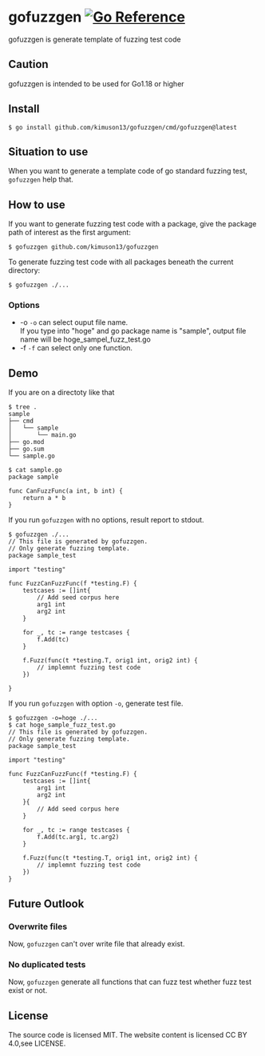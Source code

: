 # gofuzzgen [![Go Reference](https://pkg.go.dev/badge/github.com/kimuson13/gofuzzgen.svg)](https://pkg.go.dev/github.com/kimuson13/gofuzzgen)
gofuzzgen is generate template of fuzzing test code
## Caution
gofuzzgen is intended to be used for Go1.18 or higher
## Install
```
$ go install github.com/kimuson13/gofuzzgen/cmd/gofuzzgen@latest
```
## Situation to use
When you want to generate a template code of go standard fuzzing test, `gofuzzgen` help that.
## How to use
If you want to generate fuzzing test code with a package, give the package path of interest as the first
argument:
```
$ gofuzzgen github.com/kimuson13/gofuzzgen
```
To generate fuzzing test code with all packages beneath the current directory:
```
$ gofuzzgen ./...
```
### Options
- -o
`-o` can select ouput file name.  
If you type into "hoge" and go package name is "sample", output file name will be hoge_sampel_fuzz_test.go
- -f
`-f` can select only one function.
## Demo
If you are on a directoty like that
```
$ tree .
sample
├── cmd
│   └── sample
│       └── main.go
├── go.mod
├── go.sum
└── sample.go
```
```
$ cat sample.go
package sample

func CanFuzzFunc(a int, b int) {
    return a * b
}
```
If you run `gofuzzgen` with no options, result report to stdout.
```
$ gofuzzgen ./...
// This file is generated by gofuzzgen.
// Only generate fuzzing template.
package sample_test

import "testing"

func FuzzCanFuzzFunc(f *testing.F) {
    testcases := []int{
        // Add seed corpus here
        arg1 int
        arg2 int
    }

    for _, tc := range testcases {
        f.Add(tc)
    }

    f.Fuzz(func(t *testing.T, orig1 int, orig2 int) {
        // implemnt fuzzing test code
    })

}
```
If you run `gofuzzgen` with option `-o`, generate test file.
```
$ gofuzzgen -o=hoge ./...
$ cat hoge_sample_fuzz_test.go
// This file is generated by gofuzzgen.
// Only generate fuzzing template.
package sample_test

import "testing"

func FuzzCanFuzzFunc(f *testing.F) {
    testcases := []int{
        arg1 int
        arg2 int
    }{
        // Add seed corpus here
    }

    for _, tc := range testcases {
        f.Add(tc.arg1, tc.arg2)
    }

    f.Fuzz(func(t *testing.T, orig1 int, orig2 int) {
        // implemnt fuzzing test code
    })
}
```
## Future Outlook
### Overwrite files
Now, `gofuzzgen` can't over write file that already exist.
### No duplicated tests
Now, `gofuzzgen` generate all functions that can fuzz test whether fuzz test exist or not.
## License
The source code is licensed MIT. The website content is licensed CC BY 4.0,see LICENSE.

